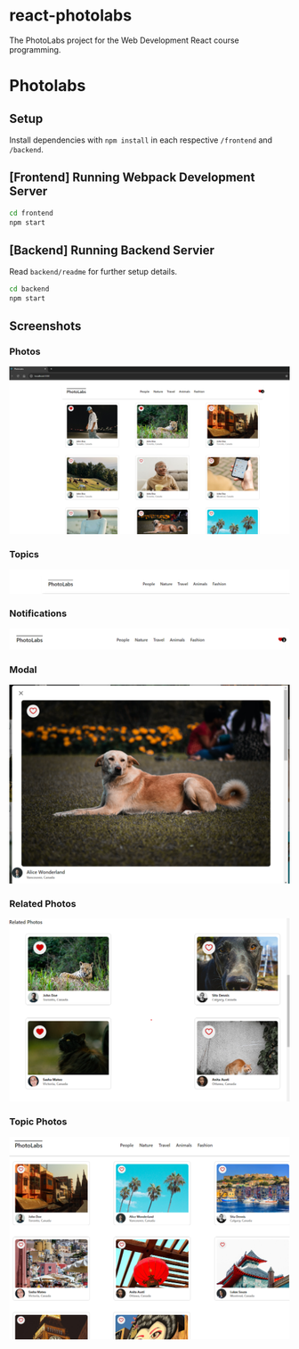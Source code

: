# react-photolabs
The PhotoLabs project for the Web Development React course programming.

# Photolabs

## Setup

Install dependencies with `npm install` in each respective `/frontend` and `/backend`.

## [Frontend] Running Webpack Development Server

```sh
cd frontend
npm start
```

## [Backend] Running Backend Servier

Read `backend/readme` for further setup details.

```sh
cd backend
npm start
```


## Screenshots
### Photos
!["Photos"](https://github.com/irohunk/photolabs-starter/blob/main/docs/photos.png?raw=true)

### Topics
!["Topics"](https://github.com/irohunk/photolabs-starter/blob/main/docs/topics.png?raw=true)

### Notifications
!["Notifications"](https://github.com/irohunk/photolabs-starter/blob/main/docs/notifications.png?raw=true)

### Modal
!["Modal"](https://github.com/irohunk/photolabs-starter/blob/main/docs/modal.png?raw=true)

### Related Photos
!["Related Photos"](https://github.com/irohunk/photolabs-starter/blob/main/docs/related_photos.png?raw=true)

### Topic Photos
!["Topic Photos"](https://github.com/irohunk/photolabs-starter/blob/main/docs/topic_photos.png?raw=true)